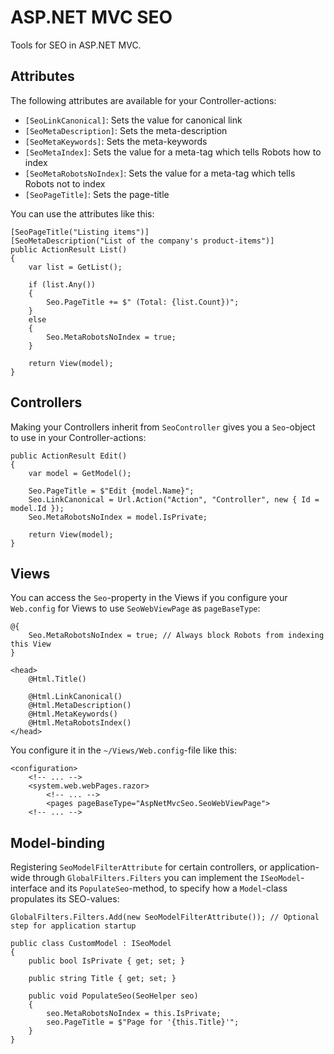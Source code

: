 # ASP.NET MVC SEO

Tools for SEO in ASP.NET MVC.

## Attributes
The following attributes are available for your Controller-actions:

- `[SeoLinkCanonical]`: Sets the value for canonical link
- `[SeoMetaDescription]`: Sets the meta-description
- `[SeoMetaKeywords]`: Sets the meta-keywords
- `[SeoMetaIndex]`: Sets the value for a meta-tag which tells Robots how to index
- `[SeoMetaRobotsNoIndex]`: Sets the value for a meta-tag which tells Robots not to index
- `[SeoPageTitle]`: Sets the page-title

You can use the attributes like this:

```
[SeoPageTitle("Listing items")]
[SeoMetaDescription("List of the company's product-items")]
public ActionResult List()
{
    var list = GetList();
    
    if (list.Any())
    {
        Seo.PageTitle += $" (Total: {list.Count})";
    }
    else
    {
        Seo.MetaRobotsNoIndex = true;
    }

    return View(model);
}
```

## Controllers
Making your Controllers inherit from `SeoController` gives you a `Seo`-object to use in your Controller-actions:

```
public ActionResult Edit()
{
    var model = GetModel();
    
    Seo.PageTitle = $"Edit {model.Name}";
    Seo.LinkCanonical = Url.Action("Action", "Controller", new { Id = model.Id });
    Seo.MetaRobotsNoIndex = model.IsPrivate;
    
    return View(model);
}
```

## Views
You can access the `Seo`-property in the Views if you configure your `Web.config` for Views to use `SeoWebViewPage` as `pageBaseType`:

```
@{
    Seo.MetaRobotsNoIndex = true; // Always block Robots from indexing this View
}

<head>
    @Html.Title()
    
    @Html.LinkCanonical()
    @Html.MetaDescription()
    @Html.MetaKeywords()
    @Html.MetaRobotsIndex()
</head>
```

You configure it in the `~/Views/Web.config`-file like this:

```
<configuration>
    <!-- ... -->
    <system.web.webPages.razor>
        <!-- ... -->
        <pages pageBaseType="AspNetMvcSeo.SeoWebViewPage">
    <!-- ... -->
```

## Model-binding
Registering `SeoModelFilterAttribute` for certain controllers, or application-wide through `GlobalFilters.Filters` you can implement the `ISeoModel`-interface and its `PopulateSeo`-method, to specify how a `Model`-class propulates its SEO-values:

```
GlobalFilters.Filters.Add(new SeoModelFilterAttribute()); // Optional step for application startup
```

```
public class CustomModel : ISeoModel
{
    public bool IsPrivate { get; set; }
    
    public string Title { get; set; }

    public void PopulateSeo(SeoHelper seo)
    {
        seo.MetaRobotsNoIndex = this.IsPrivate;
        seo.PageTitle = $"Page for '{this.Title}'";
    }
}
```
